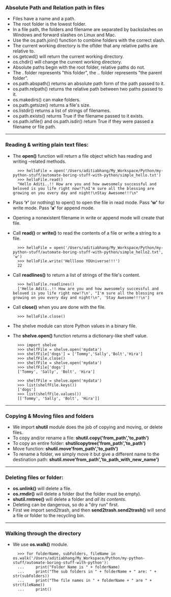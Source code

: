### Absolute Path and Relation path in files

- Files have a name and a path.
- The root folder is the lowest folder.
- In a file path, the folders and filename are separated by backslashes on Windows and forward slashes on Linux and Mac.
- Use the os.path.join() function to combine folders with the correct slash.
- The current working directory is the oflder that any relative paths are relative to.
- os.getcwd() will return the current working directory.
- os.chdir() will change the current working directory.
- Absolute paths begin with the root folder, relative paths do not.
- The . folder represents "this folder", the .. folder represents "the parent folder".
- os.path.abspath() returns an absolute path form of the path passed to it.
- os.path.relpath() returns the relative path between two paths passed to it.
- os.makedirs() can make folders.
- os.path.getsize() returns a file's size.
- os.listdir() returns a list of strings of filenames.
- os.path.exists() returns True if the filename passed to it exists.
- os.path.isfile() and os.path.isdir() return True if they were passed a filename or file path.

-------------------------------------------------------------

### Reading & writing plain text files:

- The **open()** function will return a file object which has reading and writing –related methods.

        >>> helloFile = open('/Users/aditiabhang/My_Workspace/Python/my-python-stuff/automate-boring-stuff-with-python/simple_hello.txt')
        >>> helloFile.read()
        "Hello Aditi..!! How are you and how awesomely successful and beloved is you life right now!?\nI'm sure all the blessing are growing on you every day and night!\nStay Awesome!!!\n"

- Pass **‘r'** (or nothing) to open() to open the file in read mode. Pass **‘w'** for write mode. Pass **‘a'** for append mode.
- Opening a nonexistent filename in write or append mode will create that file.
- Call **read()** or **write()** to read the contents of a file or write a string to a file.

        >>> helloFile = open('/Users/aditiabhang/My_Workspace/Python/my-python-stuff/automate-boring-stuff-with-python/simple_hello2.txt', 'w')
        >>> helloFile.write('Helllooo YOUniverse!!!')
        22
- Call **readlines()** to return a list of strings of the file's content.

        >>> helloFile.readlines()
        ['Hello Aditi..!! How are you and how awesomely successful and beloved is you life right now!?\n', "I'm sure all the blessing are growing on you every day and night!\n", 'Stay Awesome!!!\n']

- Call **close()** when you are done with the file.

        >>> helloFile.close()

- The shelve module can store Python values in a binary file.
- The **shelve.open()** function returns a dictionary-like shelf value.

        >>> import shelve
        >>> shelfFile = shelve.open('mydata')
        >>> shelfFile['dogs'] = ['Tommy','Sally','Bolt','Hira']
        >>> shelfFile.close()
        >>> shelfFile = shelve.open('mydata')
        >>> shelfFile['dogs']
        ['Tommy', 'Sally', 'Bolt', 'Hira']

        >>> shelfFile = shelve.open('mydata')
        >>> list(shelfFile.keys())
        ['dogs']
        >>> list(shelfFile.values())
        [['Tommy', 'Sally', 'Bolt', 'Hira']]

-------------------------------------------------------------

### Copying & Moving files and folders

- We import **shutil** module does the job of copying and moving, or delete files.
- To copy and/or rename a file: **shutil.copy('from_path','to_path')**
- To copy an entire folder: **shutilcopytree('from_path','to_path')**
- Move function: **shutil.move'from_path','to_path')**
- To rename a folder, we simply move it but give a different name to the destination path: **shutil.move'from_path','to_path_with_new_name')**

-------------------------------------------------------------

### Deleting files or folder:

- **os.unlink()** will delete a file.
- **os.rmdir()** will delete a folder (but the folder must be empty).
- **shutil.rmtree()** will delete a folder and *all its contents*.
- Deleting can be dangerous, so do a "dry run" first.
- First we import send2trash, and then **send2trash.send2trash()** will send a file or folder to the recycling bin.

-------------------------------------------------------------

### Walking through the directory

- We use **os.walk()** module.

        >>> for folderName, subFolders, fileName in os.walk('/Users/aditiabhang/My_Workspace/Python/my-python-stuff/automate-boring-stuff-with-python'):
        ...     print("Folder Name is " + folderName)
        ...     print("The sub folders in " + folderName + " are: " + str(subFolders))
        ...     print("The file names in " + folderName + " are " + str(fileName))
        ...     print()